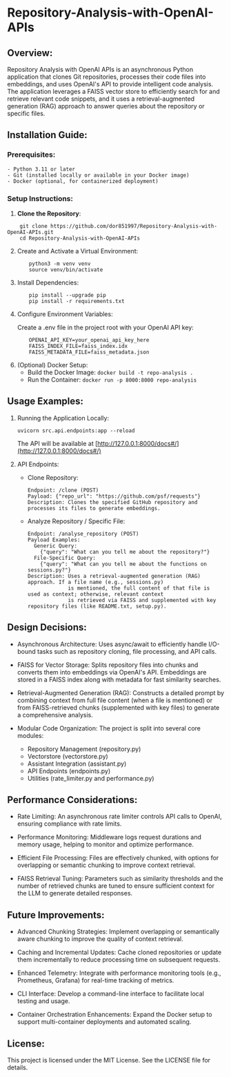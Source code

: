 # Repository-Analysis-with-OpenAI-APIs

## Overview:
Repository Analysis with OpenAI APIs is an asynchronous Python application that clones Git repositories,
processes their code files into embeddings, and uses OpenAI's API to provide intelligent code analysis.
The application leverages a FAISS vector store to efficiently search for and retrieve relevant code snippets,
and it uses a retrieval-augmented generation (RAG) approach to answer queries about the repository or
specific files.

## Installation Guide:
### Prerequisites:
    - Python 3.11 or later
    - Git (installed locally or available in your Docker image)
    - Docker (optional, for containerized deployment)

### Setup Instructions:
1. **Clone the Repository**:
```
    git clone https://github.com/dor851997/Repository-Analysis-with-OpenAI-APIs.git
    cd Repository-Analysis-with-OpenAI-APIs
```
2. Create and Activate a Virtual Environment:
```
       python3 -m venv venv
       source venv/bin/activate
```
3. Install Dependencies:
```
       pip install --upgrade pip
       pip install -r requirements.txt
```

4. Configure Environment Variables:

   Create a .env file in the project root with your OpenAI API key:
```
       OPENAI_API_KEY=your_openai_api_key_here
       FAISS_INDEX_FILE=faiss_index.idx
       FAISS_METADATA_FILE=faiss_metadata.json
```

6. (Optional) Docker Setup:
   - Build the Docker Image:
         ```docker build -t repo-analysis .```
   - Run the Container:
         ```docker run -p 8000:8000 repo-analysis```

## Usage Examples:
1. Running the Application Locally:
    ```
    uvicorn src.api.endpoints:app --reload
    ```
   The API will be available at [http://127.0.0.1:8000/docs#/](http://127.0.0.1:8000/docs#/)

2. API Endpoints:
   - Clone Repository:

         Endpoint: /clone (POST)
         Payload: {"repo_url": "https://github.com/psf/requests"}
         Description: Clones the specified GitHub repository and processes its files to generate embeddings.

   - Analyze Repository / Specific File:

         Endpoint: /analyse_repository (POST)
         Payload Examples:
           Generic Query:
             {"query": "What can you tell me about the repository?"}
           File-Specific Query:
             {"query": "What can you tell me about the functions on sessions.py?"}
         Description: Uses a retrieval-augmented generation (RAG) approach. If a file name (e.g., sessions.py)
                      is mentioned, the full content of that file is used as context; otherwise, relevant context
                      is retrieved via FAISS and supplemented with key repository files (like README.txt, setup.py).

## Design Decisions:
- Asynchronous Architecture:
  Uses async/await to efficiently handle I/O-bound tasks such as repository cloning, file processing,
  and API calls.

- FAISS for Vector Storage:
  Splits repository files into chunks and converts them into embeddings via OpenAI's API.
  Embeddings are stored in a FAISS index along with metadata for fast similarity searches.

- Retrieval-Augmented Generation (RAG):
  Constructs a detailed prompt by combining context from full file content (when a file is mentioned)
  or from FAISS-retrieved chunks (supplemented with key files) to generate a comprehensive analysis.

- Modular Code Organization:
  The project is split into several core modules:
    * Repository Management (repository.py)
    * Vectorstore (vectorstore.py)
    * Assistant Integration (assistant.py)
    * API Endpoints (endpoints.py)
    * Utilities (rate_limiter.py and performance.py)

## Performance Considerations:
- Rate Limiting:
  An asynchronous rate limiter controls API calls to OpenAI, ensuring compliance with rate limits.

- Performance Monitoring:
  Middleware logs request durations and memory usage, helping to monitor and optimize performance.

- Efficient File Processing:
  Files are effectively chunked, with options for overlapping or semantic chunking to improve context retrieval.

- FAISS Retrieval Tuning:
  Parameters such as similarity thresholds and the number of retrieved chunks are tuned to ensure
  sufficient context for the LLM to generate detailed responses.

## Future Improvements:
- Advanced Chunking Strategies:
  Implement overlapping or semantically aware chunking to improve the quality of context retrieval.

- Caching and Incremental Updates:
  Cache cloned repositories or update them incrementally to reduce processing time on subsequent requests.

- Enhanced Telemetry:
  Integrate with performance monitoring tools (e.g., Prometheus, Grafana) for real-time tracking of metrics.

- CLI Interface:
  Develop a command-line interface to facilitate local testing and usage.

- Container Orchestration Enhancements:
  Expand the Docker setup to support multi-container deployments and automated scaling.

## License:
This project is licensed under the MIT License. See the LICENSE file for details.
